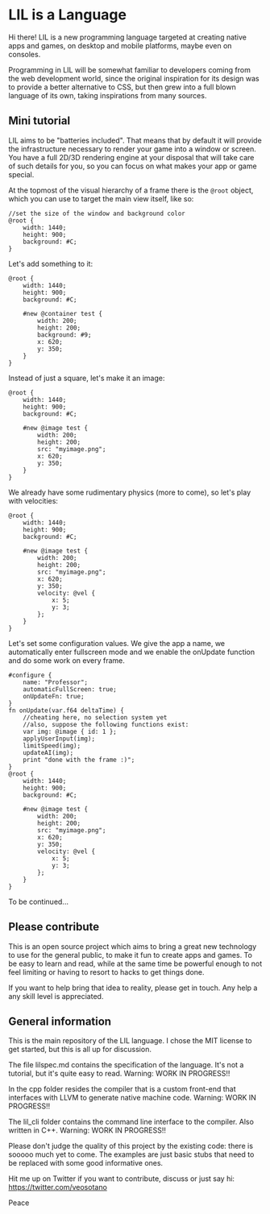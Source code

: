 # LIL is a Language

Hi there! LIL is a new programming language targeted at creating native apps and games, on desktop and mobile platforms, maybe even on consoles.

Programming in LIL will be somewhat familiar to developers coming from the web development world, since the original inspiration for its design was
to provide a better alternative to CSS, but then grew into a full blown language of its own, taking inspirations from many sources.

## Mini tutorial

LIL aims to be "batteries included". That means that by default it will provide the infrastructure necessary to render your game into a window or screen.
You have a full 2D/3D rendering engine at your disposal that will take care of such details for you, so you can focus on what makes your app or game special.

At the topmost of the visual hierarchy of a frame there is the `@root` object, which you can use to target the main view itself, like so:

	//set the size of the window and background color
	@root {
		width: 1440;
		height: 900;
		background: #C;
	}

Let's add something to it:

	@root {
		width: 1440;
		height: 900;
		background: #C;

		#new @container test {
			width: 200;
			height: 200;
			background: #9;
			x: 620;
			y: 350;
		}
	}

Instead of just a square, let's make it an image:

	@root {
		width: 1440;
		height: 900;
		background: #C;

		#new @image test {
			width: 200;
			height: 200;
			src: "myimage.png";
			x: 620;
			y: 350;
		}
	}

We already have some rudimentary physics (more to come), so let's play with velocities:

	@root {
		width: 1440;
		height: 900;
		background: #C;

		#new @image test {
			width: 200;
			height: 200;
			src: "myimage.png";
			x: 620;
			y: 350;
			velocity: @vel {
				x: 5;
				y: 3;
			};
		}
	}

Let's set some configuration values. We give the app a name, we automatically enter fullscreen mode and we enable the onUpdate function and do some work on every frame.

	#configure {
    	name: "Professor";
    	automaticFullScreen: true;
    	onUpdateFn: true;
	}
	fn onUpdate(var.f64 deltaTime) {
		//cheating here, no selection system yet
		//also, suppose the following functions exist:
		var img: @image { id: 1 };
		applyUserInput(img);
		limitSpeed(img);
		updateAI(img);
		print "done with the frame :)";
	}
	@root {
		width: 1440;
		height: 900;
		background: #C;

		#new @image test {
			width: 200;
			height: 200;
			src: "myimage.png";
			x: 620;
			y: 350;
			velocity: @vel {
				x: 5;
				y: 3;
			};
		}
	}

To be continued...

## Please contribute
This is an open source project which aims to bring a great new technology to use for the general public, to make it fun to create apps and games.
To be easy to learn and read, while at the same time be powerful enough to not feel limiting or having to resort to hacks to get things done.

If you want to help bring that idea to reality, please get in touch. Any help a any skill level is appreciated.

## General information

This is the main repository of the LIL language. I chose the MIT license to get started, but this is all up for discussion.

The file lilspec.md contains the specification of the language. It's not a tutorial, but it's quite easy to read. Warning: WORK IN PROGRESS!!

In the cpp folder resides the compiler that is a custom front-end that interfaces with LLVM to generate native machine code. Warning: WORK IN PROGRESS!!

The lil_cli folder contains the command line interface to the compiler. Also written in C++. Warning: WORK IN PROGRESS!!

Please don't judge the quality of this project by the existing code: there is sooooo much yet to come. The examples are just basic stubs that need to be
replaced with some good informative ones.

Hit me up on Twitter if you want to contribute, discuss or just say hi: https://twitter.com/veosotano

Peace
